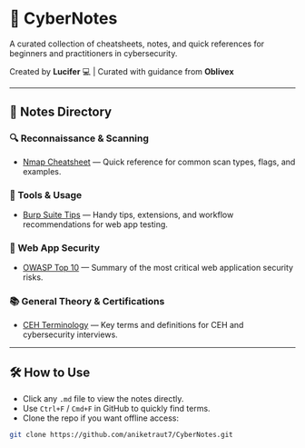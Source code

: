 # 🧠 CyberNotes

A curated collection of cheatsheets, notes, and quick references for beginners and practitioners in cybersecurity.

Created by **Lucifer** 💻 | Curated with guidance from **Oblivex**  

---

## 📂 Notes Directory

### 🔍 Reconnaissance & Scanning
- [Nmap Cheatsheet](Nmap-Cheatsheet.md) — Quick reference for common scan types, flags, and examples.

### 🧪 Tools & Usage
- [Burp Suite Tips](Burp-Tips.md) — Handy tips, extensions, and workflow recommendations for web app testing.

### 💉 Web App Security
- [OWASP Top 10](OWASP-Top-10.md) — Summary of the most critical web application security risks.

### 📚 General Theory & Certifications
- [CEH Terminology](CEH-Terminology.md) — Key terms and definitions for CEH and cybersecurity interviews.

---

## 🛠 How to Use
- Click any `.md` file to view the notes directly.
- Use `Ctrl+F` / `Cmd+F` in GitHub to quickly find terms.
- Clone the repo if you want offline access:
```bash
git clone https://github.com/aniketraut7/CyberNotes.git
